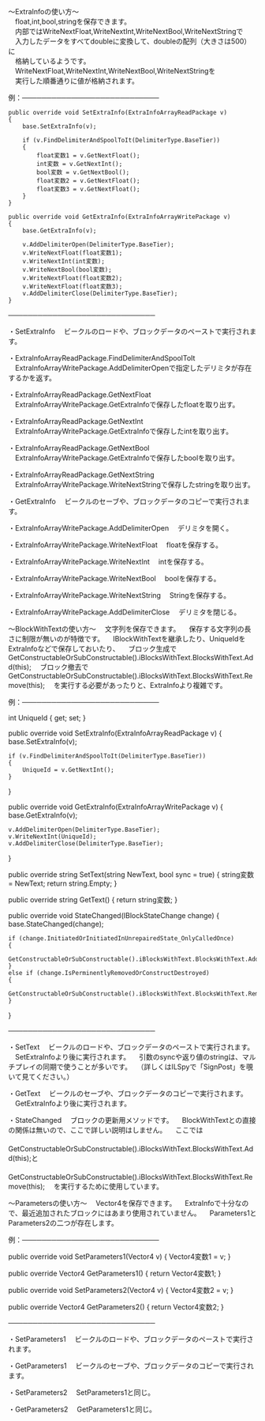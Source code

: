 ～ExtraInfoの使い方～  
　float,int,bool,stringを保存できます。  
　内部ではWriteNextFloat,WriteNextInt,WriteNextBool,WriteNextStringで  
　入力したデータをすべてdoubleに変換して、doubleの配列（大きさは500）に  
　格納しているようです。  
　WriteNextFloat,WriteNextInt,WriteNextBool,WriteNextStringを  
　実行した順番通りに値が格納されます。  

例：────────────────────────────

	public override void SetExtraInfo(ExtraInfoArrayReadPackage v)
	{
		base.SetExtraInfo(v);
	
		if (v.FindDelimiterAndSpoolToIt(DelimiterType.BaseTier))
		{
			float変数1 = v.GetNextFloat();
			int変数 = v.GetNextInt();
			bool変数 = v.GetNextBool();
			float変数2 = v.GetNextFloat();
			float変数3 = v.GetNextFloat();
		}
	}
	
	public override void GetExtraInfo(ExtraInfoArrayWritePackage v)
	{
		base.GetExtraInfo(v);
	
		v.AddDelimiterOpen(DelimiterType.BaseTier);
		v.WriteNextFloat(float変数1);
		v.WriteNextInt(int変数);
		v.WriteNextBool(bool変数);
		v.WriteNextFloat(float変数2);
		v.WriteNextFloat(float変数3);
		v.AddDelimiterClose(DelimiterType.BaseTier);
	}

──────────────────────────────

・SetExtraInfo
　ビークルのロードや、ブロックデータのペーストで実行されます。

・ExtraInfoArrayReadPackage.FindDelimiterAndSpoolToIt
　ExtraInfoArrayWritePackage.AddDelimiterOpenで指定したデリミタが存在するかを返す。

・ExtraInfoArrayReadPackage.GetNextFloat
　ExtraInfoArrayWritePackage.GetExtraInfoで保存したfloatを取り出す。

・ExtraInfoArrayReadPackage.GetNextInt
　ExtraInfoArrayWritePackage.GetExtraInfoで保存したintを取り出す。

・ExtraInfoArrayReadPackage.GetNextBool
　ExtraInfoArrayWritePackage.GetExtraInfoで保存したboolを取り出す。

・ExtraInfoArrayReadPackage.GetNextString
　ExtraInfoArrayWritePackage.WriteNextStringで保存したstringを取り出す。

・GetExtraInfo
　ビークルのセーブや、ブロックデータのコピーで実行されます。

・ExtraInfoArrayWritePackage.AddDelimiterOpen
　デリミタを開く。

・ExtraInfoArrayWritePackage.WriteNextFloat
　floatを保存する。

・ExtraInfoArrayWritePackage.WriteNextInt
　intを保存する。

・ExtraInfoArrayWritePackage.WriteNextBool
　boolを保存する。

・ExtraInfoArrayWritePackage.WriteNextString
　Stringを保存する。

・ExtraInfoArrayWritePackage.AddDelimiterClose
　デリミタを閉じる。



～BlockWithTextの使い方～
　文字列を保存できます。
　保存する文字列の長さに制限が無いのが特徴です。
　IBlockWithTextを継承したり、UniqueIdをExtraInfoなどで保存しておいたり、
　ブロック生成でGetConstructableOrSubConstructable().iBlocksWithText.BlocksWithText.Add(this);
　ブロック撤去でGetConstructableOrSubConstructable().iBlocksWithText.BlocksWithText.Remove(this);
　を実行する必要があったりと、ExtraInfoより複雑です。

例：────────────────────────────

int UniqueId { get; set; }

public override void SetExtraInfo(ExtraInfoArrayReadPackage v)
{
	base.SetExtraInfo(v);

	if (v.FindDelimiterAndSpoolToIt(DelimiterType.BaseTier))
	{
		UniqueId = v.GetNextInt();
	}
}

public override void GetExtraInfo(ExtraInfoArrayWritePackage v)
{
	base.GetExtraInfo(v);

	v.AddDelimiterOpen(DelimiterType.BaseTier);
	v.WriteNextInt(UniqueId);
	v.AddDelimiterClose(DelimiterType.BaseTier);
}

public override string SetText(string NewText, bool sync = true)
{
	string変数 = NewText;
	return string.Empty;
}

public override string GetText()
{
	return string変数;
}

public override void StateChanged(IBlockStateChange change)
{
	base.StateChanged(change);

	if (change.InitiatedOrInitiatedInUnrepairedState_OnlyCalledOnce)
	{
		GetConstructableOrSubConstructable().iBlocksWithText.BlocksWithText.Add(this);
	}
	else if (change.IsPerminentlyRemovedOrConstructDestroyed)
	{
		GetConstructableOrSubConstructable().iBlocksWithText.BlocksWithText.Remove(this);
	}
}

──────────────────────────────

・SetText
　ビークルのロードや、ブロックデータのペーストで実行されます。
　SetExtraInfoより後に実行されます。
　引数のsyncや返り値のstringは、マルチプレイの同期で使うことが多いです。
　（詳しくはILSpyで「SignPost」を覗いて見てください。）

・GetText
　ビークルのセーブや、ブロックデータのコピーで実行されます。
　GetExtraInfoより後に実行されます。

・StateChanged
　ブロックの更新用メソッドです。
　BlockWithTextとの直接の関係は無いので、ここで詳しい説明はしません。
　ここでは
　GetConstructableOrSubConstructable().iBlocksWithText.BlocksWithText.Add(this);と
　GetConstructableOrSubConstructable().iBlocksWithText.BlocksWithText.Remove(this);
　を実行するために使用しています。



～Parametersの使い方～
　Vector4を保存できます。
　ExtraInfoで十分なので、最近追加されたブロックにはあまり使用されていません。
　Parameters1とParameters2の二つが存在します。

例：────────────────────────────

public override void SetParameters1(Vector4 v)
{
	Vector4変数1 = v;
}

public override Vector4 GetParameters1()
{
	return Vector4変数1;
}

public override void SetParameters2(Vector4 v)
{
	Vector4変数2 = v;
}

public override Vector4 GetParameters2()
{
	return Vector4変数2;
}

──────────────────────────────

・SetParameters1
　ビークルのロードや、ブロックデータのペーストで実行されます。

・GetParameters1
　ビークルのセーブや、ブロックデータのコピーで実行されます。

・SetParameters2
　SetParameters1と同じ。

・GetParameters2
　GetParameters1と同じ。




